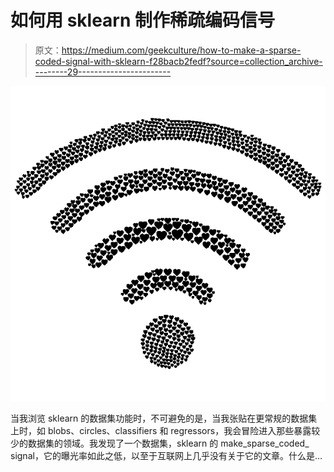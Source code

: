 # 如何用 sklearn 制作稀疏编码信号

> 原文：<https://medium.com/geekculture/how-to-make-a-sparse-coded-signal-with-sklearn-f28bacb2fedf?source=collection_archive---------29----------------------->

![](img/2a92029ce53c0efdcebc4d4fd92c9af9.png)

当我浏览 sklearn 的数据集功能时，不可避免的是，当我张贴在更常规的数据集上时，如 blobs、circles、classifiers 和 regressors，我会冒险进入那些暴露较少的数据集的领域。我发现了一个数据集，sklearn 的 make_sparse_coded_ signal，它的曝光率如此之低，以至于互联网上几乎没有关于它的文章。什么是…
